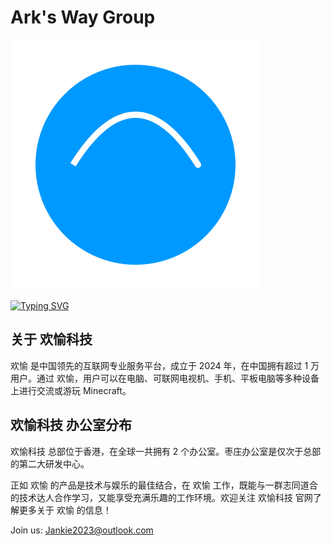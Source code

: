 # Ark's Way Group

![Logo](./meta/logo.svg)

[![Typing SVG](https://readme-typing-svg.demolab.com?font=Fira+Code&pause=1000&width=435&lines=Aid+%7C+Repair+%7C+Keeper)](https://git.io/typing-svg)

## 关于 欢愉科技

欢愉 是中国领先的互联网专业服务平台，成立于 2024 年，在中国拥有超过 1 万用户。通过 欢愉，用户可以在电脑、可联网电视机、手机、平板电脑等多种设备上进行交流或游玩 Minecraft。

## 欢愉科技 办公室分布

欢愉科技 总部位于香港，在全球一共拥有 2 个办公室。枣庄办公室是仅次于总部的第二大研发中心。

正如 欢愉 的产品是技术与娱乐的最佳结合，在 欢愉 工作，既能与一群志同道合的技术达人合作学习，又能享受充满乐趣的工作环境。欢迎关注 欢愉科技 官网了解更多关于 欢愉 的信息！

Join us: Jankie2023@outlook.com
